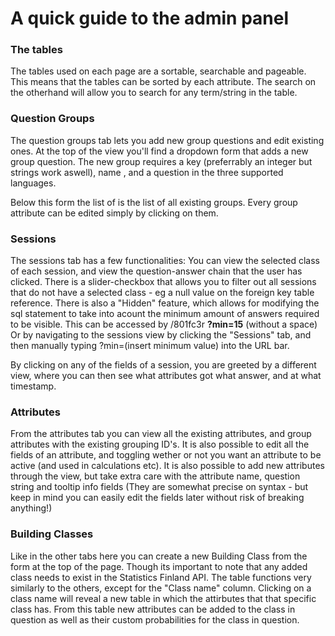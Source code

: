# A quick guide to the admin panel

### The tables

The tables used on each page are a sortable, searchable and pageable. This means that the tables can be sorted by each attribute. The search on the otherhand will allow you to search for any term/string in the table.


### Question Groups

The question groups tab lets you add new group questions and edit existing ones. At the top of the view you'll find a dropdown form that adds a new group question. The new group requires a key (preferrably an integer but strings work aswell), name , and a question in the three supported languages.

Below this form the list of is the list of all existing groups. Every group attribute can be edited simply by clicking on them.

### Sessions

The sessions tab has a few functionalities:
You can view the selected class of each session, and view the question-answer chain that the user has clicked.
There is a slider-checkbox that allows you to filter out all sessions that do not have a selected class - eg a null value on the foreign key table reference.
There is also a "Hidden" feature, which allows for modifying the sql statement to take into acount the minimum amount of answers required to be visible.
This can be accessed by <url of backend>/801fc3r __?min=15__ (without a space)
Or by navigating to the sessions view by clicking the "Sessions" tab, and then manually typing ?min=(insert minimum value) into the URL bar.

By clicking on any of the fields of a session, you are greeted by a different view, where you can then see what attributes got what answer, and at what timestamp.

### Attributes

From the attributes tab you can view all the existing attributes, and group attributes with the existing grouping ID's. It is also possible to edit all the fields of an attribute, and toggling wether or not you want an attribute to be active (and used in calculations etc).
It is also possible to add new attributes through the view, but take extra care with the attribute name, question string and tooltip info fields (They are somewhat precise on syntax - but keep in mind you can easily edit the fields later without risk of breaking anything!)

### Building Classes

Like in the other tabs here you can create a new Building Class from the form at the top of the page. Though its important to note that any added class needs to exist in the Statistics Finland API.
The table functions very similarly to the others, except for the "Class name" column. Clicking on a class name will reveal a new table in which the attirbutes that that specific class has. From this table new attributes can be added to the class in question as well as their custom probabilities for the class in question.